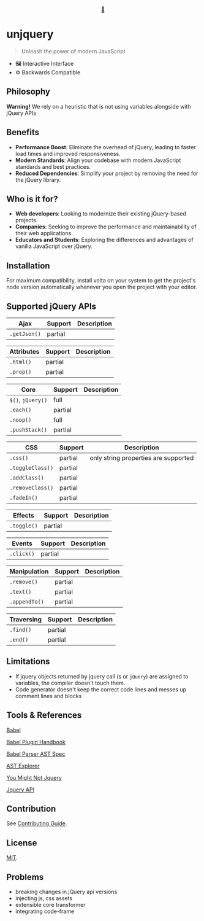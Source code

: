 <!-- <div style="display: flex; align-items: center; justify-content: center; margin: 1rem auto;">
  <div style='display: flex; align-items: center; gap: 1rem;'>
  <img src="https://cdn.jsdelivr.net/gh/devicons/devicon@latest/icons/jquery/jquery-original.svg" width=100 alt='jquery' />
  →
  <img src="https://cdn.jsdelivr.net/gh/devicons/devicon@latest/icons/javascript/javascript-original.svg" width=100 alt='javascript' />
  </div>
</div> -->

<p align="center">
  <a href="https://dilshod-me.netlify.app/unjquery" target="_blank" rel="noopener noreferrer">
    🔫
  </a>
</p>

<!-- <p align="center">
  <a href="https://vitejs.dev" target="_blank" rel="noopener noreferrer">
    <img width="180" src="https://vitejs.dev/logo.svg" alt="Vite logo">
  </a>
</p>
<br/>
<p align="center">
  <a href="https://npmjs.com/package/vite"><img src="https://img.shields.io/npm/v/vite.svg" alt="npm package"></a>
  <a href="https://nodejs.org/en/about/previous-releases"><img src="https://img.shields.io/node/v/vite.svg" alt="node compatibility"></a>
  <a href="https://github.com/vitejs/vite/actions/workflows/ci.yml"><img src="https://github.com/vitejs/vite/actions/workflows/ci.yml/badge.svg?branch=main" alt="build status"></a>
  <a href="https://pr.new/vitejs/vite"><img src="https://developer.stackblitz.com/img/start_pr_dark_small.svg" alt="Start new PR in StackBlitz Codeflow"></a>
  <a href="https://chat.vitejs.dev"><img src="https://img.shields.io/badge/chat-discord-blue?style=flat&logo=discord" alt="discord chat"></a>
</p>
<br/> -->

# unjquery

> Unleash the power of modern JavaScript

<!-- with our cutting-edge jQuery to VanillaJS Compiler! This innovative tool seamlessly translates legacy jQuery code into clean, efficient, and maintainable vanilla JavaScript, empowering developers to harness the full potential of contemporary web development. -->

- 🖼 Interactive Interface
- ⚙ Backwards Compatible

## Philosophy

**Warning!** We rely on a heuristic that is not using variables alongside with jQuery APIs

<!-- ## Key Features -->

<!-- - **Accurate Conversion**:Transforms jQuery methods and patterns into their vanilla JavaScript equivalents with precision.
- **Comprehensive Coverage**: Supports a wide range of jQuery functionalities, ensuring a smooth and thorough conversion process.
- **Customizable Output**: Offers configuration options to tailor the generated code to meet specific coding standards and preferences.
- **Detailed Reporting**: Provides insightful reports highlighting the changes made and any potential issues that may need manual adjustments.
- **Interactive Interface**: Features an intuitive UI for users to input jQuery code and visualize the vanilla JavaScript output in real-time. -->

## Benefits

- **Performance Boost**: Eliminate the overhead of jQuery, leading to faster load times and improved responsiveness.
- **Modern Standards**: Align your codebase with modern JavaScript standards and best practices.
- **Reduced Dependencies**: Simplify your project by removing the need for the jQuery library.
<!-- - **Enhanced Maintainability**: Benefit from cleaner, more readable code that's easier to understand and maintain. -->

## Who is it for?

- **Web developers**: Looking to modernize their existing jQuery-based projects.
- **Companies**: Seeking to improve the performance and maintainability of their web applications.
- **Educators and Students**: Exploring the differences and advantages of vanilla JavaScript over jQuery.

<!-- ## Join the Modern Web Movement

**Unjquery** is your gateway to a future-proof codebase. By transitioning to vanilla JavaScript, you ensure that your projects remain relevant and optimized for years to come. Say goodbye to outdated dependencies and embrace the elegance and efficiency of modern JavaScript today! -->

## Installation

For maximum compatibility, install volta on your system to get the project's node version automatically whenever you open the project with your editor.

## Supported jQuery APIs

| Ajax         | Support | Description |
| ------------ | ------- | ----------- |
| `.getJson()` | partial |             |

| Attributes | Support | Description |
| ---------- | ------- | ----------- |
| `.html()`  | partial |             |
| `.prop()`  | partial |             |

| Core              | Support | Description |
| ----------------- | ------- | ----------- |
| `$()`, `jQuery()` | full    |             |
| `.each()`         | partial |             |
| `.noop()`         | full    |             |
| `.pushStack()`    | partial |             |

| CSS              | Support | Description                          |
| ---------------- | ------- | ------------------------------------ |
| `.css()`         | partial | only string properties are supported |
| `.toggleClass()` | partial |                                      |
| `.addClass()`    | partial |                                      |
| `.removeClass()` | partial |                                      |
| `.fadeIn()`      | partial |                                      |

| Effects     | Support | Description |
| ----------- | ------- | ----------- |
| `.toggle()` | partial |             |

| Events     | Support | Description |
| ---------- | ------- | ----------- |
| `.click()` | partial |             |

| Manipulation  | Support | Description |
| ------------- | ------- | ----------- |
| `.remove()`   | partial |             |
| `.text()`     | partial |             |
| `.appendTo()` | partial |             |

| Traversing | Support | Description |
| ---------- | ------- | ----------- |
| `.find()`  | partial |             |
| `.end()`   | partial |             |

## Limitations

- If jquery objects returned by jquery call (`$` or `jQuery`) are assigned to variables, the compiler doesn't touch them.
- Code generator doesn't keep the correct code lines and messes up comment lines and blocks

## Tools & References

[Babel](https://babeljs.io)

[Babel Plugin Handbook](https://github.com/jamiebuilds/babel-handbook/blob/master/translations/en/plugin-handbook.md)

[Babel Parser AST Spec](https://github.com/babel/babel/blob/master/packages/babel-parser/ast/spec.md)

[AST Explorer](https://astexplorer.net)

[You Might Not Jquery](https://youmightnotneedjquery.com)

[Jquery API](https://api.jquery.com)

## Contribution

See [Contributing Guide](CONTRIBUTING.md).

## License

[MIT](LICENSE).

## Problems

- breaking changes in jQuery api versions
- injecting js, css assets
- extensible core transformer
- integrating code-frame
